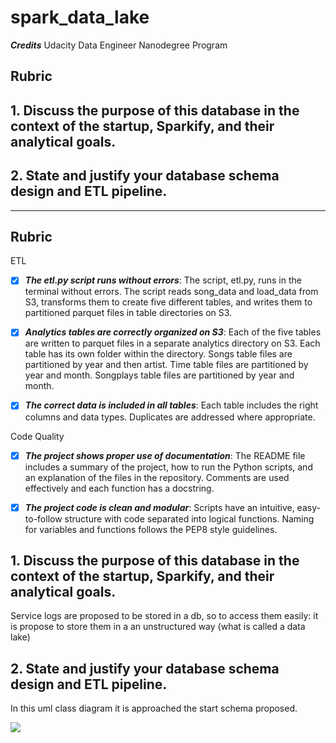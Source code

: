 # spark_data_lake

 ***Credits***
Udacity Data Engineer Nanodegree Program

## Rubric
## 1. Discuss the purpose of this database in the context of the startup, Sparkify, and their analytical goals.
## 2. State and justify your database schema design and ETL pipeline.

-----------


## Rubric

ETL

- [x] ***The etl.py script runs without errors***: The script, etl.py, runs in the terminal without errors. The script reads song_data and load_data from S3, transforms them to create five different tables, and writes them to partitioned parquet files in table directories on S3.

- [x] ***Analytics tables are correctly organized on S3***: Each of the five tables are written to parquet files in a separate analytics directory on S3. Each table has its own folder within the directory. Songs table files are partitioned by year and then artist. Time table files are partitioned by year and month. Songplays table files are partitioned by year and month.

- [x] ***The correct data is included in all tables***: Each table includes the right columns and data types. Duplicates are addressed where appropriate.

Code Quality

- [x] ***The project shows proper use of documentation***: The README file includes a summary of the project, how to run the Python scripts, and an explanation of the files in the repository. Comments are used effectively and each function has a docstring.

- [x] ***The project code is clean and modular***: Scripts have an intuitive, easy-to-follow structure with code separated into logical functions. Naming for variables and functions follows the PEP8 style guidelines.

## 1. Discuss the purpose of this database in the context of the startup, Sparkify, and their analytical goals.

Service logs are proposed to be stored in a db, so to access them easily: it is propose to store them in a an unstructured way (what is called a data lake)

## 2. State and justify your database schema design and ETL pipeline.

In this uml class diagram it is approached the start schema proposed.

<img src="http://yuml.me/diagram/plain/class/[songplays|songplay_id;start_time;user_id;level;song_id;artist_id;session_id;location;user_agent]-[Users {bg:orange}| user_id; first_name;last_name;gender;level], [songplays]-[songs {bg:orange}|song_id;title;artist_id;year;duration] , [songplays]-[artists {bg:orange}|artist_id;name;location;latitude;longitude], [songplays]-[time {bg:orange}|start_time;hour;day;week;month;year;weekday]">
